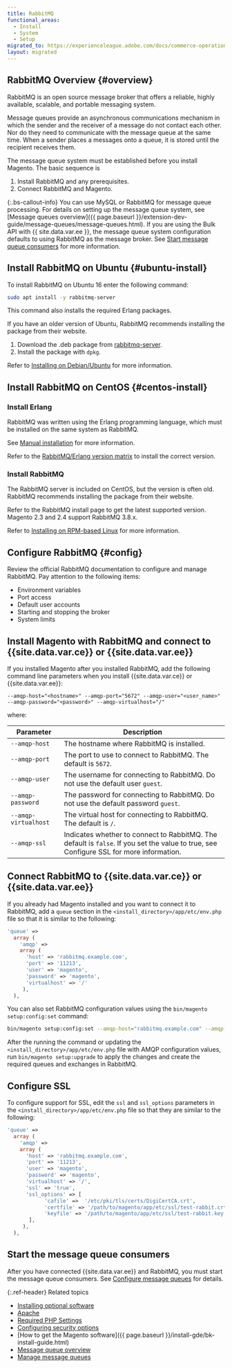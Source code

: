 ```yaml
---
title: RabbitMQ
functional_areas:
  - Install
  - System
  - Setup
migrated_to: https://experienceleague.adobe.com/docs/commerce-operations/installation-guide/prerequisites/rabbitmq.html
layout: migrated
---
```


## RabbitMQ Overview {#overview}

RabbitMQ is an open source message broker that offers a reliable, highly available, scalable, and portable messaging system.

Message queues provide an asynchronous communications mechanism in which the sender and the receiver of a message do not contact each other. Nor do they need to communicate with the message queue at the same time. When a sender places a messages onto a queue, it is stored until the recipient receives them.

The message queue system must be established before you install Magento. The basic sequence is

1. Install RabbitMQ and any prerequisites.
1. Connect RabbitMQ and Magento.

{:.bs-callout-info}
You can use MySQL or RabbitMQ for message queue processing. For details on setting up the message queue system, see [Message queues overview]({{ page.baseurl }}/extension-dev-guide/message-queues/message-queues.html). If you are using the Bulk API with {{ site.data.var.ee }}, the message queue system configuration defaults to using RabbitMQ as the message broker.  See [Start message queue consumers]({{page.baseurl}}/config-guide/mq/manage-message-queues.html#start-message-queue-consumers) for more information.

## Install RabbitMQ on Ubuntu {#ubuntu-install}

To install RabbitMQ on Ubuntu 16 enter the following command:

```bash
sudo apt install -y rabbitmq-server
```

This command also installs the required Erlang packages.

If you have an older version of Ubuntu, RabbitMQ recommends installing the package from their website.

1. Download the .deb package from [rabbitmq-server](https://www.rabbitmq.com/download.html).
1. Install the package with `dpkg`.

Refer to [Installing on Debian/Ubuntu](https://www.rabbitmq.com/install-debian.html) for more information.

## Install RabbitMQ on CentOS {#centos-install}

### Install Erlang

RabbitMQ was written using the Erlang programming language, which must be installed on the same system as RabbitMQ.

See [Manual installation](https://www.erlang-solutions.com/resources/download.html) for more information.

Refer to the [RabbitMQ/Erlang version matrix](https://www.rabbitmq.com/which-erlang.html) to install the correct version.

### Install RabbitMQ

The RabbitMQ server is included on CentOS, but the version is often old. RabbitMQ recommends installing the package from their website.

Refer to the RabbitMQ install page to get the latest supported version. Magento 2.3 and 2.4 support RabbitMQ 3.8.x.

Refer to [Installing on RPM-based Linux](https://www.rabbitmq.com/install-rpm.html) for more information.

## Configure RabbitMQ {#config}

Review the official RabbitMQ documentation to configure and manage RabbitMQ. Pay attention to the following items:

*  Environment variables
*  Port access
*  Default user accounts
*  Starting and stopping the broker
*  System limits

## Install Magento with RabbitMQ and connect to {{site.data.var.ce}} or {{site.data.var.ee}}

If you installed Magento after you installed RabbitMQ, add the following command line parameters when you install {{site.data.var.ce}} or {{site.data.var.ee}}:

`--amqp-host="<hostname>" --amqp-port="5672" --amqp-user="<user_name>" --amqp-password="<password>" --amqp-virtualhost="/"`

where:

|Parameter|Description|
|--- |--- |
|`--amqp-host`|The hostname where RabbitMQ is installed.|
|`--amqp-port`|The port to use to connect to RabbitMQ. The default is `5672`.|
|`--amqp-user`|The username for connecting to RabbitMQ. Do not use the default user `guest`.|
|`--amqp-password`|The password for connecting to RabbitMQ. Do not use the default password `guest`.|
|`--amqp-virtualhost`|The virtual host for connecting to RabbitMQ. The default is `/`.
|`--amqp-ssl`|Indicates whether to connect to RabbitMQ. The default is `false`. If you set the value to true, see Configure SSL for more information.|

## Connect RabbitMQ to {{site.data.var.ce}} or {{site.data.var.ee}}

If you already had Magento installed and you want to connect it to RabbitMQ, add a `queue` section in the `<install_directory>/app/etc/env.php` file so that it is similar to the following:

```php
'queue' =>
  array (
    'amqp' =>
    array (
      'host' => 'rabbitmq.example.com',
      'port' => '11213',
      'user' => 'magento',
      'password' => 'magento',
      'virtualhost' => '/'
     ),
  ),
```

You can also set RabbitMQ configuration values using the `bin/magento setup:config:set` command:

```bash
bin/magento setup:config:set --amqp-host="rabbitmq.example.com" --amqp-port="11213" --amqp-user="magento" --amqp-password="magento" --amqp-virtualhost="/"
```

After the running the command or updating the `<install_directory>/app/etc/env.php` file with AMQP configuration values, run `bin/magento setup:upgrade` to apply the changes and create the required queues and exchanges in RabbitMQ.

## Configure SSL

To configure support for SSL, edit the `ssl` and `ssl_options` parameters in the `<install_directory>/app/etc/env.php` file so that they are similar to the following:

```php
'queue' =>
  array (
    'amqp' =>
    array (
      'host' => 'rabbitmq.example.com',
      'port' => '11213',
      'user' => 'magento',
      'password' => 'magento',
      'virtualhost' => '/',
      'ssl' => 'true',
      'ssl_options' => [
            'cafile' =>  '/etc/pki/tls/certs/DigiCertCA.crt',
            'certfile' => '/path/to/magento/app/etc/ssl/test-rabbit.crt',
            'keyfile' => '/path/to/magento/app/etc/ssl/test-rabbit.key'
       ],
     ),
  ),
```

## Start the message queue consumers

After you have connected {{site.data.var.ee}} and RabbitMQ, you must start the message queue consumers. See [Configure message queues]({{page.baseurl}}/config-guide/mq/manage-message-queues.html#start-message-queue-consumers) for details.

{:.ref-header}
Related topics

*  [Installing optional software]({{page.baseurl}}/install-gde/prereq/optional.html)
*  [Apache]({{page.baseurl}}/install-gde/prereq/apache.html)
*  [Required PHP Settings]({{page.baseurl}}/install-gde/prereq/php-settings.html)
*  [Configuring security options]({{page.baseurl}}/install-gde/prereq/security.html)
*  [How to get the Magento software]({{ page.baseurl }}/install-gde/bk-install-guide.html)
*  [Message queue overview]({{page.baseurl}}/config-guide/mq/rabbitmq-overview.html)
*  [Manage message queues]({{page.baseurl}}/config-guide/mq/manage-message-queues.html)
